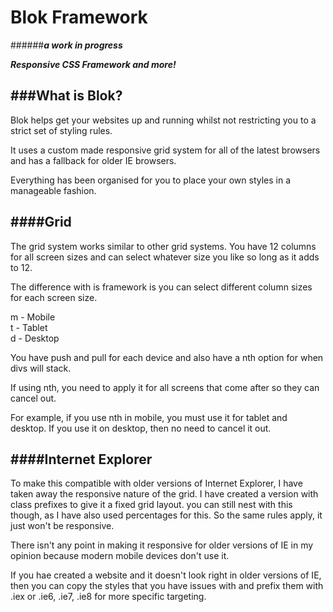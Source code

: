 Blok Framework 
==============

######***a work in progress***
  
***Responsive CSS Framework and more!***

###What is Blok?
---

Blok helps get your websites up and running whilst not restricting you to a strict set of styling rules. 

It uses a custom made responsive grid system for all of the latest browsers and has a fallback for older IE browsers. 

Everything has been organised for you to place your own styles in a manageable fashion.

####Grid
---
The grid system works similar to other grid systems. You have 12 columns for all screen sizes and can select whatever size you like so long as it adds to 12. 

The difference with is framework is you can select different column sizes for each screen size. 

m - Mobile  
t - Tablet  
d - Desktop  

You have push and pull for each device and also have a nth option for when divs will stack. 

If using nth, you need to apply it for all screens that come after so they can cancel out. 

For example, if you use nth in mobile, you must use it for tablet and desktop. If you use it on desktop, then no need to cancel it out. 

####Internet Explorer
---
To make this compatible with older versions of Internet Explorer, I have taken away the responsive nature of the grid. I have created a version with class prefixes to give it a fixed grid layout. you can still nest with this though, as I have also used percentages for this. So the same rules apply, it just won't be responsive. 

There isn't any point in making it responsive for older versions of IE in my opinion because modern mobile devices don't use it. 

If you hae created a website and it doesn't look right in older versions of IE, then you can copy the styles that you have issues with and prefix them with .iex or .ie6, .ie7, .ie8 for more specific targeting. 